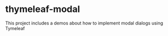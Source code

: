 # thymeleaf-modal
This project includes a demos about how to implement modal dialogs using Tymeleaf
